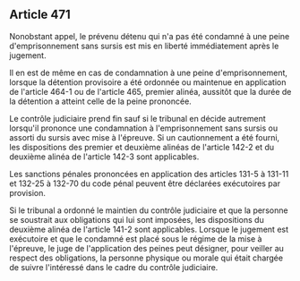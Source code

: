 Article 471
----
Nonobstant appel, le prévenu détenu qui n'a pas été condamné à une peine
d'emprisonnement sans sursis est mis en liberté immédiatement après le jugement.

Il en est de même en cas de condamnation à une peine d'emprisonnement, lorsque
la détention provisoire a été ordonnée ou maintenue en application de l'article
464-1 ou de l'article 465, premier alinéa, aussitôt que la durée de la détention
a atteint celle de la peine prononcée.

Le contrôle judiciaire prend fin sauf si le tribunal en décide autrement
lorsqu'il prononce une condamnation à l'emprisonnement sans sursis ou assorti du
sursis avec mise à l'épreuve. Si un cautionnement a été fourni, les dispositions
des premier et deuxième alinéas de l'article 142-2 et du deuxième alinéa de
l'article 142-3 sont applicables.

Les sanctions pénales prononcées en application des articles 131-5 à 131-11 et
132-25 à 132-70 du code pénal peuvent être déclarées exécutoires par provision.

Si le tribunal a ordonné le maintien du contrôle judiciaire et que la personne
se soustrait aux obligations qui lui sont imposées, les dispositions du deuxième
alinéa de l'article 141-2 sont applicables. Lorsque le jugement est exécutoire
et que le condamné est placé sous le régime de la mise à l'épreuve, le juge de
l'application des peines peut désigner, pour veiller au respect des obligations,
la personne physique ou morale qui était chargée de suivre l'intéressé dans le
cadre du contrôle judiciaire.
